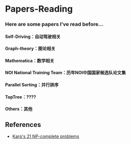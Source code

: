 # Papers-Reading
### Here are some papers I’ve read before...
#### Self-Driving：自动驾驶相关
#### Graph-theory：图论相关
#### Mathematica：数学相关
#### NOI National Training Team：历年NOI中国国家候选队论文集
#### Parallel Sorting：并行排序
#### TopTree：????
#### Others：其他
## References
- [Karp's 21 NP-complete problems](https://en.wikipedia.org/wiki/Karp%27s_21_NP-complete_problems)
